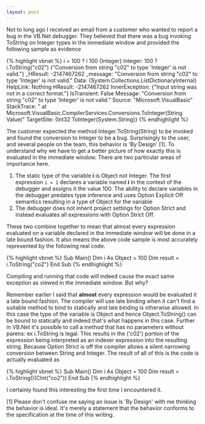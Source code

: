 ```yaml
---
layout: post
---
```

Not to long ago I received an email from a customer who wanted to report a bug in the VB.Net debugger. They believed that there was a bug invoking ToString on Integer types in the immediate window and provided the following sample as evidence

{% highlight vbnet %}
i = 100
? i
100 {Integer}
    Integer: 100
? i.ToString("c02")
{"Conversion from string "c02" to type 'Integer' is not valid."}
    _HResult: -2147467262
    _message: "Conversion from string "c02" to type 'Integer' is not valid."
    Data: {System.Collections.ListDictionaryInternal}
    HelpLink: Nothing
    HResult: -2147467262
    InnerException: {"Input string was not in a correct format."}
    IsTransient: False
    Message: "Conversion from string "c02" to type 'Integer' is not valid."
    Source: "Microsoft.VisualBasic"
    StackTrace: "   at Microsoft.VisualBasic.CompilerServices.Conversions.ToInteger(String Value)"
    TargetSite: {Int32 ToInteger(System.String)}
{% endhighlight %}

The customer expected the method Integer.ToString(String) to be invoked and found the conversion to Integer to be a bug. Surprisingly to the user, and several people on the team, this behavior is 'By Design' [1]. To understand why we have to get a better picture of how exactly this is evaluated in the immediate window. There are two particular areas of importance here.

  1. The static type of the variable **i** is Object not Integer. The first expression `i = 1` declares a variable named **i** in the context of the debugger and assigns it the value 100. The ability to declare variables in the debugger predates type inference and uses Option Explicit Off semantics resulting in a type of Object for the variable
  2. The debugger does not inherit project settings for Option Strict and instead evaluates all expressions with Option Strict Off.

These two combine together to mean that almost every expression evaluated on a variable declared in the immediate window will be done in a late bound fashion. It also means the above code sample is most accurately represented by the following real code.

{% highlight vbnet %}
Sub Main()
    Dim i As Object = 100
    Dim result = i.ToString("co2")
End Sub
{% endhighlight %}

Compiling and running that code will indeed cause the exact same exception as viewed in the immediate window. But why?

Remember earlier I said that **almost** every expression would be evaluated it a late bound fashion. The compiler will use late binding when it can't find a suitable method to bind to statically and late binding is otherwise allowed.  In this case the type of the variable is Object and hence Object.ToString() can be bound to statically and indeed that's what happens in this case.  Further in VB.Net it's possible to call a method that has no parameters without parens: ex i.ToString is legal. This results in the ('c02') portion of the expression being interpreted as an indexer expression into the resulting string. Because Option Strict is off the compiler allows a silent narrowing conversion between String and Integer. The result of all of this is the code is actually evaluated as

{% highlight vbnet %}
Sub Main()
    Dim i As Object = 100
    Dim result = i.ToString()(CInt("co2"))
End Sub
{% endhighlight %}

I certainly found this interesting the first time I encountered it.

[1] Please don't confuse me saying an issue is 'By Design' with me thinking the behavior is ideal. It's merely a statement that the behavior conforms to the specification at the time of this writing.


